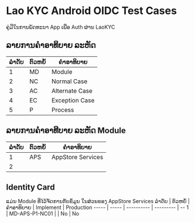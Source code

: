 # Lao KYC Android OIDC Test Cases
 ຄູ່ມືໃນການພັດທະນາ App ເພື່ອ Auth ຜ່ານ LaoKYC
 ## ລາຍການຄຳອາທິບາຍ ລະຫັດ
 ລຳດັບ | ຕົວຫຍໍ້ | ຄຳອາທິບາຍ
----- | ----- | ----------
1 | MD | Module
2 | NC | Normal Case
3 | AC | Alternate Case
4 | EC | Exception Case
5 | P | Process
## ລາຍການຄຳອາທີບາຍ ລະຫັດ Module
ລຳດັບ | ຕົວຫຍໍ້ | ຄຳອາທິບາຍ
----- | ----- | ----------
1 | APS | AppStore Services
2 |
## Identity Card
ແມ່ນ Module ທີ່ໄວ້ຈັດການກັບຂໍ້ມູນ ໃນສ່ວນຂອງ AppStore Services
ລຳດັບ | ຕົວຫຍໍ້ | ຄຳອາທິບາຍ | Implement | Production
----- | ----- | ---------- | --------- | --
1 | MD-APS-P1-NC01 |  | No | No
